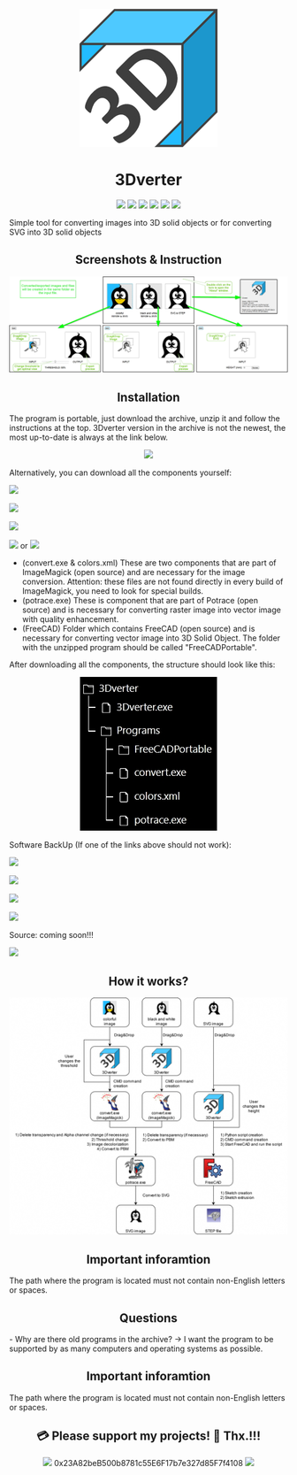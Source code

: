 <p align="center"><a href="https://github.com/testertv"><img src="https://raw.githubusercontent.com/testertv/3Dverter/refs/heads/main/Images/Logo_small.png?raw=true"></a></p> 

<h1 align="center"><b>3Dverter</b></h1>

<p align="center">        
<a href="https://www.gnu.org/licenses/gpl-3.0" alt="License: GPLv3"><img src="https://img.shields.io/badge/License-GPLv3-blue.svg"></a>  
<a href="" alt=""><img src="https://img.shields.io/badge/Platform-Windows(x64)-brightgreen.svg"></a>
<a href="" alt=""><img src="https://img.shields.io/badge/OS-Windows 7 or higher-brightgreen.svg"></a>
<a href="" alt=""><img src="https://img.shields.io/badge/SW--Kind-Portable-blue.svg"></a>
<a href="" alt=""><img src="https://img.shields.io/badge/Language-VB.net%20-blue.svg"></a> 
<a href="" alt=""><img src="https://img.shields.io/badge/Version-2024.12.19(Beta)-blue.svg"></a>
</p><p align="center">
        

Simple tool for converting images into 3D solid objects or for converting SVG into 3D solid objects



<h2 align="center"><b>Screenshots & Instruction</b></h2>
<p align="center"><a href="https://github.com/testertv"><img src="https://raw.githubusercontent.com/testertv/3Dverter/refs/heads/main/Images/Screen.jpg?raw=true"></a></p> 


<h2 align="center"><b>Installation</b></h2>

The program is portable, just download the archive, unzip it and follow the instructions at the top. 3Dverter version in the archive is not the newest, the most up-to-date is always at the link below.

<p align="center"> 
 <a href="https://github.com/testertv/3Dverter/tree/main/Releases" alt="License: GPLv3"><img src="https://img.shields.io/badge/Download-3Dverter+Software-brightgreen.svg" width="250"></a>
 </p><p align="center">
 
Alternatively, you can download all the components yourself:

<p align="center">
        
<a href="https://raw.githubusercontent.com/testertv/3Dverter/refs/heads/main/Releases/3Dverter(2024.12.19).exe" alt=""><img src="https://img.shields.io/badge/Download-3Dverter-blue.svg"></a> 
        
<a href="https://github.com/ImageMagick/ImageMagick" alt=""><img src="https://img.shields.io/badge/Download-ImageMagick-blue.svg"></a> 

<a href="https://potrace.sourceforge.net/" alt=""><img src="https://img.shields.io/badge/Download-Potrace-blue.svg"></a> 

<a href="https://portableapps.com/apps/graphics_pictures/freecad-portable" alt=""><img src="https://img.shields.io/badge/Download-FreeCADPortable-blue.svg"></a> or <a href="https://sourceforge.net/projects/portableapps/files/FreeCAD%20Portable/" alt=""><img src="https://img.shields.io/badge/Download-FreeCADPortable-blue.svg"></a>
</p><p align="center">

- (convert.exe & colors.xml) These are two components that are part of ImageMagick (open source) and are necessary for the image conversion. Attention: these files are not found directly in every build of ImageMagick, you need to look for special builds.
- (potrace.exe) These is component that are part of Potrace (open source) and is necessary for converting raster image into vector image with quality enhancement.
- (FreeCAD) Folder which contains FreeCAD (open source) and is necessary for converting vector image into 3D Solid Object. The folder with the unzipped program should be called "FreeCADPortable".


After downloading all the components, the structure should look like this:
<p align="center"><a href=""><img src="https://raw.githubusercontent.com/testertv/3Dverter/refs/heads/main/Images/Tree.jpg?raw=true"></a></p> 


           
Software BackUp (If one of the links above should not work):

<p align="center">
        
<a href="https://raw.githubusercontent.com/testertv/3Dverter/refs/heads/main/Backup/ImageMagick/colors.xml" alt=""><img src="https://img.shields.io/badge/Download-ImageMagick(colors.xml)-blue.svg"></a> 

<a href="https://raw.githubusercontent.com/testertv/3Dverter/refs/heads/main/Backup/ImageMagick/convert.exe" alt=""><img src="https://img.shields.io/badge/Download-ImageMagick(convert.exe)-blue.svg"></a> 

<a href="https://raw.githubusercontent.com/testertv/3Dverter/refs/heads/main/Backup/Potrace/potrace.exe" alt=""><img src="https://img.shields.io/badge/Download-Potrace-blue.svg"></a> 

<a href="https://github.com/testertv/3Dverter/tree/main/Backup/FreeCAD" alt=""><img src="https://img.shields.io/badge/Download-FreeCADPortable-blue.svg"></a>
</p><p align="center">


Source:
coming soon!!!
<p align="center">
        
<a href="https://" alt=""><img src="https://img.shields.io/badge/Download-Source-blue.svg"></a>

</p><p align="center">



<h2 align="center"><b>How it works?</b></h2>
<p align="center"><a href=""><img src="https://raw.githubusercontent.com/testertv/3Dverter/refs/heads/main/Images/FlowChart.jpg?raw=true"></a></p> 

<h2 align="center"><b>Important inforamtion</b></h2>
The path where the program is located must not contain non-English letters or spaces.


<h2 align="center"><b>Questions</b></h2>
- Why are there old programs in the archive? -> I want the program to be supported by as many computers and operating systems as possible.

<h2 align="center"><b>Important inforamtion</b></h2>
The path where the program is located must not contain non-English letters or spaces.


<h2 align="center"><b>💳 Please support my projects! 🤗 Thx.!!!</b></h2>
<p align="center">
<a href="" alt=""><img src="https://img.shields.io/badge/Ethereum-Wallet%20➡️-blue"></a>  0x23A82beB500b8781c55E6F17b7e327d85F7f4108 <a href="" alt=""><img src="https://img.shields.io/badge/-⬅️%20Wallet-blue"></a>
